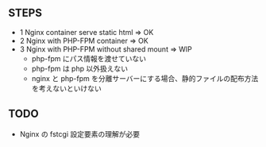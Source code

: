 ## STEPS
- 1 Nginx container serve static html => OK
- 2 Nginx with PHP-FPM container => OK
- 3 Nginx with PHP-FPM without shared mount => WIP
    - php-fpm にパス情報を渡せていない
    - php-fpm は php 以外扱えない
    - nginx と php-fpm を分離サーバーにする場合、静的ファイルの配布方法を考えないといけない

## TODO
- Nginx の fstcgi 設定要素の理解が必要